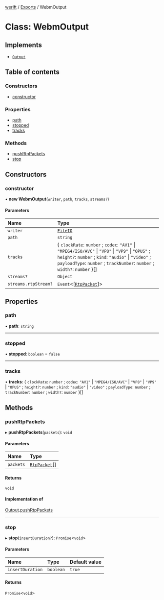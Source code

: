 [werift](../README.md) / [Exports](../modules.md) / WebmOutput

# Class: WebmOutput

## Implements

- [`Output`](Output.md)

## Table of contents

### Constructors

- [constructor](WebmOutput.md#constructor)

### Properties

- [path](WebmOutput.md#path)
- [stopped](WebmOutput.md#stopped)
- [tracks](WebmOutput.md#tracks)

### Methods

- [pushRtpPackets](WebmOutput.md#pushrtppackets)
- [stop](WebmOutput.md#stop)

## Constructors

### constructor

• **new WebmOutput**(`writer`, `path`, `tracks`, `streams?`)

#### Parameters

| Name | Type |
| :------ | :------ |
| `writer` | [`FileIO`](../interfaces/FileIO.md) |
| `path` | `string` |
| `tracks` | { `clockRate`: `number` ; `codec`: ``"AV1"`` \| ``"MPEG4/ISO/AVC"`` \| ``"VP8"`` \| ``"VP9"`` \| ``"OPUS"`` ; `height?`: `number` ; `kind`: ``"audio"`` \| ``"video"`` ; `payloadType`: `number` ; `trackNumber`: `number` ; `width?`: `number`  }[] |
| `streams?` | `Object` |
| `streams.rtpStream?` | `Event`<[[`RtpPacket`](RtpPacket.md)]\> |

## Properties

### path

• **path**: `string`

___

### stopped

• **stopped**: `boolean` = `false`

___

### tracks

• **tracks**: { `clockRate`: `number` ; `codec`: ``"AV1"`` \| ``"MPEG4/ISO/AVC"`` \| ``"VP8"`` \| ``"VP9"`` \| ``"OPUS"`` ; `height?`: `number` ; `kind`: ``"audio"`` \| ``"video"`` ; `payloadType`: `number` ; `trackNumber`: `number` ; `width?`: `number`  }[]

## Methods

### pushRtpPackets

▸ **pushRtpPackets**(`packets`): `void`

#### Parameters

| Name | Type |
| :------ | :------ |
| `packets` | [`RtpPacket`](RtpPacket.md)[] |

#### Returns

`void`

#### Implementation of

[Output](Output.md).[pushRtpPackets](Output.md#pushrtppackets)

___

### stop

▸ **stop**(`insertDuration?`): `Promise`<`void`\>

#### Parameters

| Name | Type | Default value |
| :------ | :------ | :------ |
| `insertDuration` | `boolean` | `true` |

#### Returns

`Promise`<`void`\>
